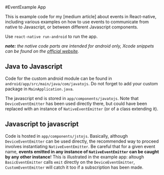 #EventExample App

This is example code for my [medium article] about events in React-native, including various examples on how to use events to communicate from native to Javascript, or between different Javascript components.

Use `react-native run-android` to run the app.

_**note:** the native code parts are intended for android only, Xcode snippets can be found on the [official website](https://facebook.github.io/react-native/docs/native-modules-ios.html)._

## Java to Javascript

Code for the custom android module can be found in `android/app/src/main/java/com/javatojs`. Do not forget to add your custom package in `MainApplication.java`.

The javascript end is stored in `app/components/javatojs`. Note that `DeviceEventEmitter` has been used directly there, but could have been replaced with an instance of `NativeEventEmitter` (or of a class extending it).

## Javascript to javascript

Code is hosted in `app/components/jstojs`. Basically, although `DeviceEventEmitter` can be used directly, the recommended way to proceed involves instantiating `NativeEventEmitter`. Be careful that for a given event name, **events emitted in any instance of `NativeEventEmitter` can be caught by any other instance**! This is illustrated in the example app: altough `BasicEventEmitter` calls `emit` directly on the `DeviceEventEmitter`, `CustomEventEmitter` will catch it too if a subscription has been made.
